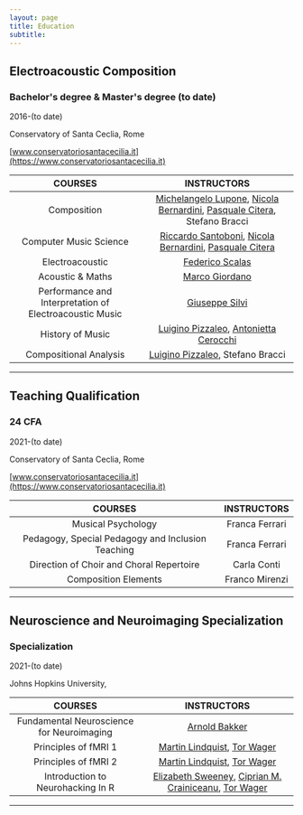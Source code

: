 ```yaml
---
layout: page
title: Education
subtitle:
---
```


## Electroacoustic Composition
###  Bachelor's degree & Master's degree (to date)

2016-(to date)

Conservatory of Santa Ceclia, Rome

[www.conservatoriosantacecilia.it](https://www.conservatoriosantacecilia.it)


|COURSES|INSTRUCTORS|
|:---:|:---:|
|Composition|[Michelangelo Lupone](https://www.linkedin.com/in/michelangelo-lupone-3462b85b/?originalSubdomain=it), [Nicola Bernardini](https://www.linkedin.com/in/nbernardini/), [Pasquale Citera](https://www.linkedin.com/in/pasqualecitera/), Stefano Bracci|
|Computer Music Science|[Riccardo Santoboni](https://www.linkedin.com/in/riccardo-santoboni-61922824/), [Nicola Bernardini](https://www.linkedin.com/in/nbernardini/), [Pasquale Citera](https://www.linkedin.com/in/pasqualecitera/)|
|Electroacoustic|[Federico Scalas](https://www.linkedin.com/in/federico-scalas-9a897835/)|
|Acoustic & Maths|[Marco Giordano](https://www.linkedin.com/in/marco-giordano-2069721/?miniProfileUrn=urn%3Ali%3Afs_miniProfile%3AACoAAABSAaYBPASp7VwurWHgwgqPZCVT_5DPBec)|
|Performance and Interpretation of Electroacoustic Music|[Giuseppe Silvi](https://www.linkedin.com/in/giuseppesilvi/?miniProfileUrn=urn%3Ali%3Afs_miniProfile%3AACoAAAT9h6ABl5G90PgEevQCwOVo5Nf2GgLKjME)|
|History of Music|[Luigino Pizzaleo](https://www.linkedin.com/in/luigi-pizzaleo-23539320/?miniProfileUrn=urn%3Ali%3Afs_miniProfile%3AACoAAART0okBfHa63M5RNBZAqkk_v8x4ebTGMTk), [Antonietta Cerocchi](https://www.linkedin.com/in/antonietta-cerocchi-42734a110/)|
|Compositional Analysis|[Luigino Pizzaleo](https://www.linkedin.com/in/luigi-pizzaleo-23539320/?miniProfileUrn=urn%3Ali%3Afs_miniProfile%3AACoAAART0okBfHa63M5RNBZAqkk_v8x4ebTGMTk), Stefano Bracci|

______________

## Teaching Qualification
###  24 CFA

2021-(to date)

Conservatory of Santa Ceclia, Rome

[www.conservatoriosantacecilia.it](https://www.conservatoriosantacecilia.it)

|COURSES|INSTRUCTORS|
|:---:|:---:|
|Musical Psychology|Franca Ferrari|
|Pedagogy, Special Pedagogy and Inclusion Teaching|Franca Ferrari|
|Direction of Choir and Choral Repertoire|Carla Conti|
|Composition Elements|Franco Mirenzi|

______________

## Neuroscience and Neuroimaging Specialization
### Specialization

2021-(to date)

Johns Hopkins University,

[](https://www.coursera.org/specializations/computational-neuroscience)

|COURSES|INSTRUCTORS|
|:---:|:---:|
|Fundamental Neuroscience for Neuroimaging|[Arnold Bakker](https://www.coursera.org/instructor/~27713092)|
|Principles of fMRI 1|[Martin Lindquist](https://www.coursera.org/instructor/martinlindquist), [Tor Wager](https://www.coursera.org/instructor/~7303121)|
|Principles of fMRI 2|[Martin Lindquist](https://www.coursera.org/instructor/martinlindquist), [Tor Wager](https://www.coursera.org/instructor/~7303121)|
|Introduction to Neurohacking In R|[Elizabeth Sweeney](https://www.coursera.org/instructor/~2888342), [Ciprian M. Crainiceanu](https://www.coursera.org/instructor/~19543713),  [Tor Wager](https://www.coursera.org/instructor/~7303121)|

______________
